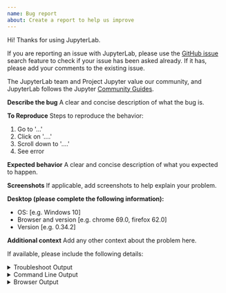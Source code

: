```yaml
---
name: Bug report
about: Create a report to help us improve
---
```


Hi! Thanks for using JupyterLab.

If you are reporting an issue with JupyterLab, please use the [GitHub issue](https://github.com/jupyterlab/jupyterlab/issues) search feature to check if your issue has been asked already. If it has, please add your comments to the existing issue.

The JupyterLab team and Project Jupyter value our community, and JupyterLab
follows the Jupyter [Community Guides](https://jupyter.readthedocs.io/en/latest/community/content-community.html).

**Describe the bug**
A clear and concise description of what the bug is.

**To Reproduce**
Steps to reproduce the behavior:

1. Go to '...'
2. Click on '....'
3. Scroll down to '....'
4. See error

**Expected behavior**
A clear and concise description of what you expected to happen.

**Screenshots**
If applicable, add screenshots to help explain your problem.

**Desktop (please complete the following information):**

- OS: [e.g. Windows 10]
- Browser and version [e.g. chrome 69.0, firefox 62.0]
- Version [e.g. 0.34.2]

**Additional context**
Add any other context about the problem here.

If available, please include the following details:

<details><summary>Troubleshoot Output</summary>
<pre>
Paste your output from running `jupyter troubleshoot` from the command line here.
You may want to sanitize the paths in the output.
</pre>
</details>

<details><summary>Command Line Output</summary>
<pre>
Paste your output from the command line here, use `--debug` if possible.
</pre>
</details>

<details><summary>Browser Output</summary>
<pre>
Paste your output from the browser console here.
</pre>
</details>
